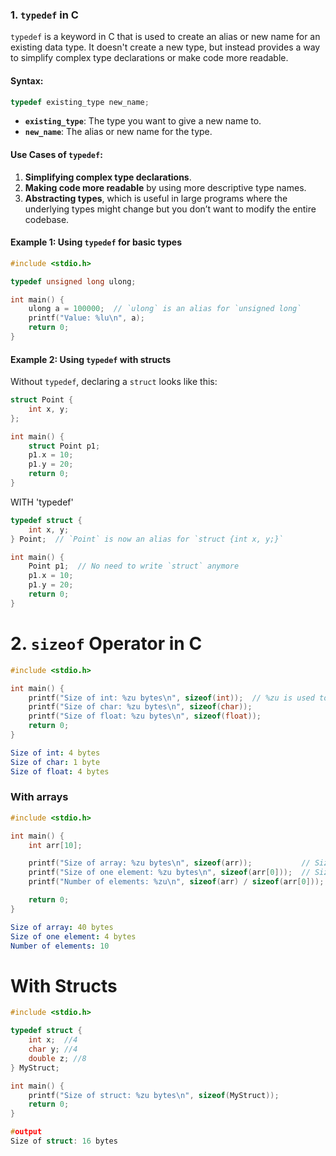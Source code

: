 ### 1. **`typedef` in C**

`typedef` is a keyword in C that is used to create an alias or new name for an existing data type. It doesn't create a new type, but instead provides a way to simplify complex type declarations or make code more readable.

#### Syntax:
```c
typedef existing_type new_name;

```
- **`existing_type`**: The type you want to give a new name to.
- **`new_name`**: The alias or new name for the type.

#### Use Cases of `typedef`:

1. **Simplifying complex type declarations**.
2. **Making code more readable** by using more descriptive type names.
3. **Abstracting types**, which is useful in large programs where the underlying types might change but you don’t want to modify the entire codebase.

#### Example 1: Using `typedef` for basic types
```c
#include <stdio.h>

typedef unsigned long ulong;

int main() {
    ulong a = 100000;  // `ulong` is an alias for `unsigned long`
    printf("Value: %lu\n", a);
    return 0;
}

```
#### Example 2: Using `typedef` with structs

Without `typedef`, declaring a `struct` looks like this:

```c
struct Point {
    int x, y;
};

int main() {
    struct Point p1;
    p1.x = 10;
    p1.y = 20;
    return 0;
}

```
WITH 'typedef'
```c
typedef struct {
    int x, y;
} Point;  // `Point` is now an alias for `struct {int x, y;}`

int main() {
    Point p1;  // No need to write `struct` anymore
    p1.x = 10;
    p1.y = 20;
    return 0;
}

```
# 2. **`sizeof` Operator in C**
```c
#include <stdio.h>

int main() {
    printf("Size of int: %zu bytes\n", sizeof(int));  // %zu is used to print size_t
    printf("Size of char: %zu bytes\n", sizeof(char));
    printf("Size of float: %zu bytes\n", sizeof(float));
    return 0;
}

```
```yaml
Size of int: 4 bytes
Size of char: 1 byte
Size of float: 4 bytes

```
### With arrays
```c
#include <stdio.h>

int main() {
    int arr[10];

    printf("Size of array: %zu bytes\n", sizeof(arr));           // Size of the entire array
    printf("Size of one element: %zu bytes\n", sizeof(arr[0]));  // Size of one element
    printf("Number of elements: %zu\n", sizeof(arr) / sizeof(arr[0]));  // Total elements in the array

    return 0;
}

```


```yaml 
Size of array: 40 bytes
Size of one element: 4 bytes
Number of elements: 10

```
# With Structs
```c
#include <stdio.h>

typedef struct {
    int x;  //4
    char y; //4
    double z; //8
} MyStruct;

int main() {
    printf("Size of struct: %zu bytes\n", sizeof(MyStruct));
    return 0;
}

#output
Size of struct: 16 bytes


```